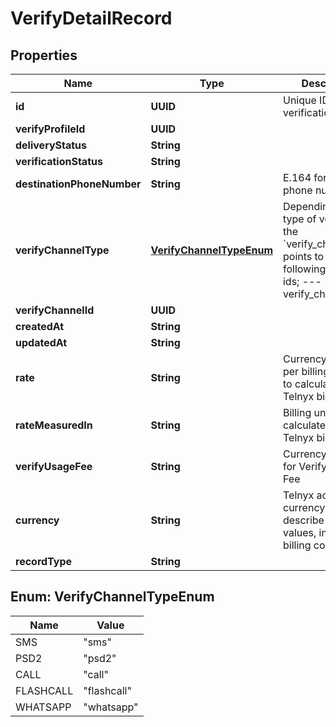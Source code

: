 

# VerifyDetailRecord


## Properties

| Name | Type | Description | Notes |
|------------ | ------------- | ------------- | -------------|
|**id** | **UUID** | Unique ID of the verification |  [optional] |
|**verifyProfileId** | **UUID** |  |  [optional] |
|**deliveryStatus** | **String** |  |  [optional] |
|**verificationStatus** | **String** |  |  [optional] |
|**destinationPhoneNumber** | **String** | E.164 formatted phone number |  [optional] |
|**verifyChannelType** | [**VerifyChannelTypeEnum**](#VerifyChannelTypeEnum) | Depending on the type of verification, the &#x60;verify_channel_id&#x60; points to one of the following channel ids; --- verify_channel_type | verify_channel_id ------------------- | ----------------- sms, psd2           | messaging_id call, flashcall     | call_control_id whatsapp            | messaging_whatsapp_id ---  |  [optional] |
|**verifyChannelId** | **UUID** |  |  [optional] |
|**createdAt** | **String** |  |  [optional] |
|**updatedAt** | **String** |  |  [optional] |
|**rate** | **String** | Currency amount per billing unit used to calculate the Telnyx billing costs |  [optional] |
|**rateMeasuredIn** | **String** | Billing unit used to calculate the Telnyx billing costs |  [optional] |
|**verifyUsageFee** | **String** | Currency amount for Verify Usage Fee |  [optional] |
|**currency** | **String** | Telnyx account currency used to describe monetary values, including billing costs |  [optional] |
|**recordType** | **String** |  |  |



## Enum: VerifyChannelTypeEnum

| Name | Value |
|---- | -----|
| SMS | &quot;sms&quot; |
| PSD2 | &quot;psd2&quot; |
| CALL | &quot;call&quot; |
| FLASHCALL | &quot;flashcall&quot; |
| WHATSAPP | &quot;whatsapp&quot; |



